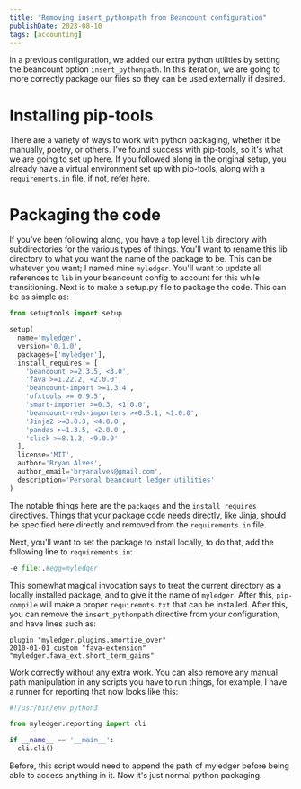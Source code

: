 ```yaml
---
title: "Removing insert_pythonpath from Beancount configuration"
publishDate: 2023-08-10
tags: [accounting]
---
```



In a previous configuration, we added our extra python utilities by setting the beancount option `insert_pythonpath`.  In this iteration, we are going to more correctly package our files so they can be used externally if desired.


# Installing pip-tools

There are a variety of ways to work with python packaging, whether it be manually, poetry, or others.  I've found success with pip-tools, so it's what we are going to set up here.  If you followed along in the original setup, you already have a virtual environment set up with pip-tools, along with a `requirements.in` file, if not, refer [here](/posts/2022-08-22-getting-started-with-beancount/).

# Packaging the code

If you've been following along, you have a top level `lib` directory with subdirectories for the various types of things.  You'll want to rename this lib directory to what you want the name of the package to be.  This can be whatever you want; I named mine `myledger`.  You'll want to update all references to `lib` in your beancount config to account for this while transitioning.  Next is to make a setup.py file to package the code.  This can be as simple as:

```python
from setuptools import setup

setup(
  name='myledger',
  version='0.1.0',
  packages=['myledger'],
  install_requires = [
    'beancount >=2.3.5, <3.0',
    'fava >=1.22.2, <2.0.0',
    'beancount-import >=1.3.4',
    'ofxtools >= 0.9.5',
    'smart-importer >=0.3, <1.0.0',
    'beancount-reds-importers >=0.5.1, <1.0.0',
    'Jinja2 >=3.0.3, <4.0.0',
    'pandas >=1.3.5, <2.0.0',
    'click >=8.1.3, <9.0.0'
  ],
  license='MIT',
  author='Bryan Alves',
  author_email='bryanalves@gmail.com',
  description='Personal beancount ledger utilities'
)
```

The notable things here are the `packages` and the `install_requires` directives.  Things that your package code needs directly, like Jinja, should be specified here directly and removed from the `requirements.in` file.

Next, you'll want to set the package to install locally, to do that, add the following line to `requirements.in`:

```python
-e file:.#egg=myledger
```

This somewhat magical invocation says to treat the current directory as a locally installed package, and to give it the name of `myledger`.  After this, `pip-compile` will make a proper `requiremnts.txt` that can be installed.  After this, you can remove the `insert_pythonpath` directive from your configuration, and have lines such as:

```beancount
plugin "myledger.plugins.amortize_over"
2010-01-01 custom "fava-extension" "myledger.fava_ext.short_term_gains"
```

Work correctly without any extra work.  You can also remove any manual path manipulation in any scripts you have to run things, for example, I have a runner for reporting that now looks like this:

```python
#!/usr/bin/env python3

from myledger.reporting import cli

if __name__ == '__main__':
  cli.cli()
```

Before, this script would need to append the path of myledger before being able to access anything in it.  Now it's just normal python packaging.
